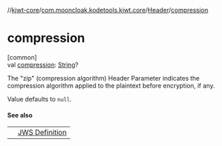 //[kjwt-core](../../../index.md)/[com.mooncloak.kodetools.kjwt.core](../index.md)/[Header](index.md)/[compression](compression.md)

# compression

[common]\
val [compression](compression.md): [String](https://kotlinlang.org/api/latest/jvm/stdlib/kotlin/-string/index.html)?

The &quot;zip&quot; (compression algorithm) Header Parameter indicates the compression algorithm applied to the plaintext before encryption, if any.

Value defaults to `null`.

#### See also

| | |
|---|---|
|  | [JWS Definition](https://datatracker.ietf.org/doc/html/rfc7516#section-4.1.3) |
